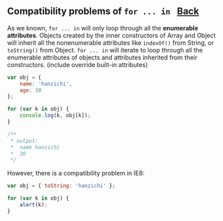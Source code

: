 ## Compatibility problems of `for ... in ` [Back](./../underscore.md)

As we known, `for ... in` will only loop through all the **enumerable attributes**. Objects created by the inner constructors of Array and Object will inherit all the nonenumerable attributes like `indexOf()` from String, or `toString()` from Object. `for ... in` will iterate to loop through all the enumerable attributes of objects and attributes inherited from their constructors. (include override built-in attributes)

```js
var obj = {
    name: 'hanzichi',
    age: 30
};

for (var k in obj) {
    console.log(k, obj[k]);
}

/** 
 * output:
 *  name hanzichi
 *  30
 */
```

However, there is a compatibility problem in IE8:

```js
var obj = { toString: 'hanzichi' };

for (var k in obj) {
    alert(k);
}
```